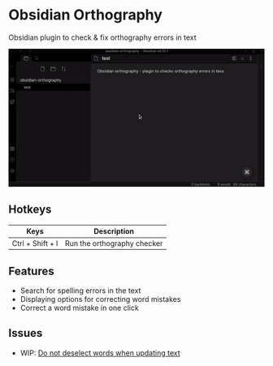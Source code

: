 # Obsidian Orthography

Obsidian plugin to check & fix orthography errors in text

![Gif](./obsidian-orthography.gif)

## Hotkeys

| Keys | Description |
|---|---|
| Ctrl + Shift + l | Run the orthography checker |

## Features

* Search for spelling errors in the text
* Displaying options for correcting word mistakes
* Correct a word mistake in one click

## Issues

* WIP: [Do not deselect words when updating text](https://github.com/denisoed/obsidian-orthography/issues/1)
